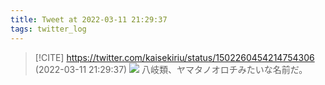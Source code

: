 ```yaml
---
title: Tweet at 2022-03-11 21:29:37
tags: twitter_log
---
```


> [!CITE] https://twitter.com/kaisekiriu/status/1502260454214754306 (2022-03-11 21:29:37)
> ![](https://twitter.com/kaisekiriu/status/1502260454214754306)
> 八岐類、ヤマタノオロチみたいな名前だ。
